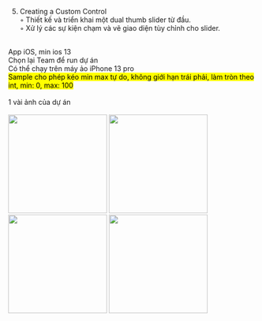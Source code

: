 5. Creating a Custom Control<br>
◦ Thiết kế và triển khai một dual thumb slider từ đầu.<br>
◦ Xử lý các sự kiện chạm và vẽ giao diện tùy chỉnh cho slider.<br>
<br>
App iOS, min ios 13<br/>
Chọn lại Team để run dự án<br/>
Có thể chạy trên máy ảo iPhone 13 pro<br/>
<mark>
Sample cho phép kéo min max tự do, không giới hạn trái phải, làm tròn theo int, min: 0, max: 100<br/>
</mark>
<br>
1 vài ảnh của dự án<br>
<br>
<img src="https://github.com/user-attachments/assets/adab48bb-51ce-43ed-8ab9-9f7d2b2002b6" width="200" />
<img src="https://github.com/user-attachments/assets/f9ca35e1-d6f0-4751-b3f6-85bf3d78fdc7" width="200" />
<img src="https://github.com/user-attachments/assets/ac3ded05-622c-4dfc-8978-16ea9c8957a8" width="200" />
<img src="https://github.com/user-attachments/assets/230fa5fb-a7f8-4376-b874-15327259b477" width="200" />
